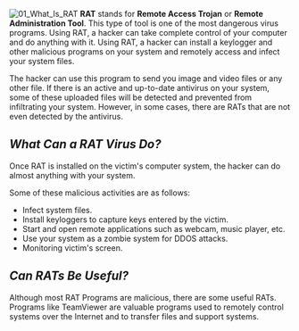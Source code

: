 ![01_What_Is_RAT](https://user-images.githubusercontent.com/90869009/158049395-c436db82-ee34-435e-8944-667c75c0ba62.jpg)
**RAT** stands for **Remote Access Trojan** or **Remote Administration Tool**. This type of tool is one of the most dangerous virus programs. Using RAT, a hacker can take complete control of your computer and do anything with it. Using RAT, a hacker can install a keylogger and other malicious programs on your system and remotely access and infect your system files.

The hacker can use this program to send you image and video files or any other file. If there is an active and up-to-date antivirus on your system, some of these uploaded files will be detected and prevented from infiltrating your system. However, in some cases, there are RATs that are not even detected by the antivirus. 

## *What Can a RAT Virus  Do?*
Once RAT is installed on the victim's computer system, the hacker can do almost anything with your system. 

Some of these malicious activities are as follows:
  * Infect system files.
  * Install keyloggers to capture keys entered by the victim.
  * Start and open remote applications such as webcam, music player, etc.
  * Use your system as a zombie system for DDOS attacks.
  * Monitoring victim's screen.

## *Can RATs Be Useful?*
Although most RAT Programs are malicious, there are some useful RATs. Programs like TeamViewer are valuable programs used to remotely control systems over the Internet and to transfer files and support systems.



